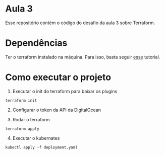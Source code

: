 # Aula 3
Esse repositório contém o código do desafio da aula 3 sobre Terraform.

# Dependências
Ter o terraform instalado na máquina. Para isso, basta seguir [esse](https://www.terraform.io/downloads) tutorial.

# Como executar o projeto
1. Executar o init do terraform para baixar os plugins
```
terraform init
```

2. Configurar o token da API da DigitalOcean

3. Rodar o terraform
```
terraform apply
```

4. Executar o kubernates
``` 
kubectl apply -f deployment.yaml
```